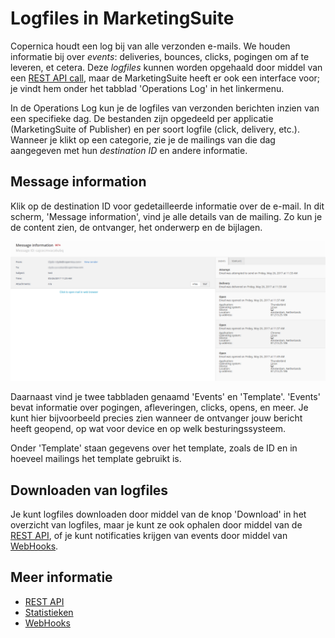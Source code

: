 # Logfiles in MarketingSuite

Copernica houdt een log bij van alle verzonden e-mails. We houden 
informatie bij over *events*: deliveries, bounces, clicks, pogingen 
om af te leveren, et cetera. Deze *logfiles* kunnen worden opgehaald 
door middel van een 
[REST API call](./rest-get-logfiles), 
maar de MarketingSuite heeft er ook een interface voor; je vindt hem 
onder het tabblad 'Operations Log' in het linkermenu.

In de Operations Log kun je de logfiles van verzonden berichten inzien 
van een specifieke dag. De bestanden zijn opgedeeld per applicatie 
(MarketingSuite of Publisher) en per soort logfile (click, delivery, 
etc.). Wanneer je klikt op een categorie, zie je de mailings van die dag 
aangegeven met hun *destination ID* en andere informatie. 

## Message information

Klik op de destination ID voor gedetailleerde informatie over de e-mail. 
In dit scherm, 'Message information', vind je alle details van de mailing. 
Zo kun je de content zien, de ontvanger, het onderwerp en de bijlagen.

![message information](../images/message-information.png "Message information interface")

Daarnaast vind je twee tabbladen genaamd 'Events' en 'Template'. 'Events' 
bevat informatie over pogingen, afleveringen, clicks, opens, en meer. Je 
kunt hier bijvoorbeeld precies zien wanneer de ontvanger jouw bericht 
heeft geopend, op wat voor device en op welk besturingssysteem. 

Onder 'Template' staan gegevens over het template, zoals de ID en in 
hoeveel mailings het template gebruikt is.

## Downloaden van logfiles

Je kunt logfiles downloaden door middel van de knop 'Download' in het 
overzicht van logfiles, maar je kunt ze ook ophalen door middel van de 
[REST API](./rest-get-logfiles), 
of je kunt notificaties krijgen van events door middel van 
[WebHooks](./webhooks).

## Meer informatie

* [REST API](./rest-get-logfiles)
* [Statistieken](./statistics)
* [WebHooks](./webhooks)